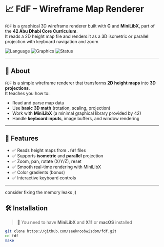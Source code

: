 # 📈 FdF – Wireframe Map Renderer

`FDF` is a graphical 3D wireframe renderer built with **C** and **MiniLibX**, part of the **42 Abu Dhabi Core Curriculum**.  
It reads a 2D height map file and renders it as a 3D isometric or parallel projection with keyboard navigation and zoom.

![Language](https://img.shields.io/badge/C-100%25-blue)
![Graphics](https://img.shields.io/badge/Graphics-MiniLibX-orange)
![Status](https://img.shields.io/badge/Project-Finished-success)

---

## 🧩 About

`FDF` is a simple wireframe renderer that transforms **2D height maps** into **3D projections**.  
It teaches you how to:

- Read and parse map data
- Use **basic 3D math** (rotation, scaling, projection)
- Work with **MiniLibX** (a minimal graphical library provided by 42)
- Handle **keyboard inputs**, image buffers, and window rendering

---

## 🚀 Features

- ✅ Reads height maps from `.fdf` files
- ✅ Supports **isometric** and **parallel** projection
- ✅ Zoom, pan, rotate (X/Y/Z), reset
- ✅ Smooth real-time rendering with MiniLibX
- ✅ Color gradients (bonus)
- ✅ Interactive keyboard controls

---

consider fixing the memory leaks ;)

## 🛠 Installation

> 🧠 You need to have **MiniLibX** and **X11** or **macOS** installed

```bash
git clone https://github.com/seeknoobwisdom/fdf.git
cd fdf
make
